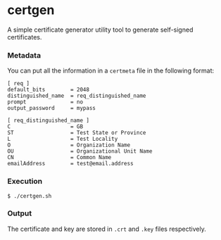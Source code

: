 # certgen
A simple certificate generator utility tool to generate self-signed certificates.

### Metadata

You can put all the information in a `certmeta` file in the following format:

```
[ req ]
default_bits        = 2048
distinguished_name  = req_distinguished_name
prompt              = no
output_password	    = mypass

[ req_distinguished_name ]
C                   = GB
ST                  = Test State or Province
L                   = Test Locality
O                   = Organization Name
OU                  = Organizational Unit Name
CN                  = Common Name
emailAddress        = test@email.address
```

### Execution

`$ ./certgen.sh`


### Output

The certificate and key are stored in `.crt` and `.key` files respectively.


